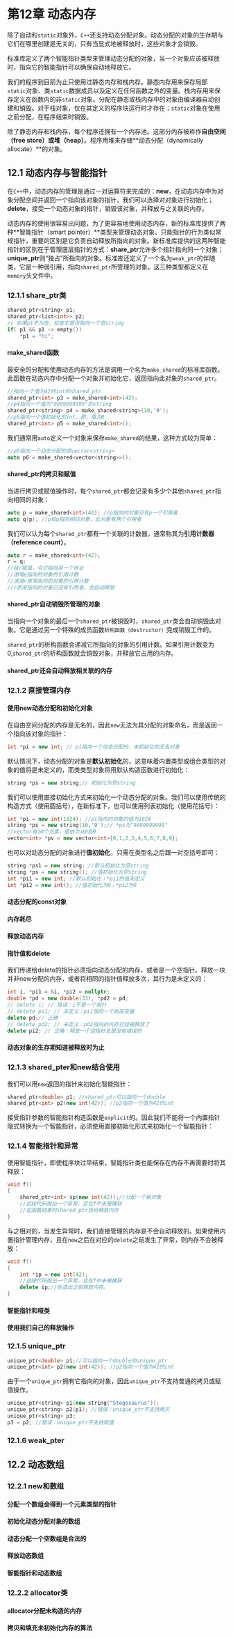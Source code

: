 # 第12章 动态内存

除了自动和`static`对象外，`C++`还支持动态分配对象。动态分配的对象的生存期与它们在哪里创建是无关的，只有当显式地被释放时，这些对象才会销毁。

标准库定义了两个智能指针类型来管理动态分配的对象，当一个对象应该被释放时，指向它的智能指针可以确保自动地释放它。

我们的程序到目前为止只使用过静态内存和栈内存。静态内存用来保存局部`static`对象、类`static`数据成员以及定义在任何函数之外的变量。栈内存用来保存定义在函数内的非`static`对象。分配在静态或栈内存中的对象由编译器自动创建和销毁。对于栈对象，仅在其定义的程序块运行时才存在；`static`对象在使用之前分配，在程序结束时销毁。

除了静态内存和栈内存，每个程序还拥有一个内存池。这部分内存被称作**自由空间（free store）**或**堆（heap）**。程序用堆来存储**动态分配（dynamically allocate）**的对象。

## 12.1 动态内存与智能指针

在`C++`中，动态内存的管理是通过一对运算符来完成的：**new**，在动态内存中为对象分配空间并返回一个指向该对象的指针，我们可以选择对对象进行初始化；**delete**，接受一个动态对象的指针，销毁该对象，并释放与之关联的内存。

动态内存的使用很容易出问题，为了更容易地使用动态内存，新的标准库提供了两种**智能指针（smart pointer）**类型来管理动态对象。只能指针的行为类似常规指针，重要的区别是它负责自动释放所指向的对象。新标准库提供的这两种智能指针的区别在于管理底层指针的方式：**share_ptr**允许多个指针指向同一个对象；**unique_ptr**则“独占”所指向的对象。标准库还定义了一个名为`weak_ptr`的伴随类，它是一种弱引用，指向`shared_ptr`所管理的对象。这三种类型都定义在`memory`头文件中。

### 12.1.1 share_ptr类


```cpp
shared_ptr<string> p1;
shared_ptr<list<int>> p2;
// 如果p1不为空，检查它是否指向一个空string
if( p1 && p1 -> empty())
    *p1 = "hi";
```


#### make_shared函数

最安全的分配和使用动态内存的方法是调用一个名为`make_shared`的标准库函数。此函数在动态内存中分配一个对象并初始化它，返回指向此对象的`shared_ptr`。

```cpp
//指向一个值为42的int的shared_ptr
shared_ptr<int> p3 = make_shared<int>(42);
//p4指向一个值为"9999999999"的string
shared_ptr<string> p4 = make_shared<string>(10,'9');
//p5指向一个值初始化的int，即，值为0
shared_ptr<int> p5 = make_shared<int>();
```

我们通常用`auto`定义一个对象来保存`make_shared`的结果，这种方式较为简单：

```cpp
//p6指向一个动态分配的空vector<string>
auto p6 = make_shared<vector<string>>();
```

#### shared_ptr的拷贝和赋值

当进行拷贝或赋值操作时，每个`shared_ptr`都会记录有多少个其他`shared_ptr`指向相同的对象：

```cpp
auto p = make_shared<int>(42); //p指向的对象只有p一个引用者
auto q(p); //p和q指向相同对象，此对象有两个引用者
```

我们可以认为每个`shared_ptr`都有一个关联的计数器，通常称其为**引用计数器（reference count）**。

```cpp
auto r = make_shared<int>(42);
r = q; 
//给r赋值，令它指向另一个地址
//递增q指向的对象的引用计数
//递减r原来指向的对象的引用计数
//r原来指向的对象已没有引用者，会自动释放
```

#### shared_ptr自动销毁所管理的对象

当指向一个对象的最后一个`shared_ptr`被销毁时，`shared_ptr`类会自动销毁此对象。它是通过另一个特殊的成员函数`析构函数（destructor）`完成销毁工作的。

`shared_ptr`的析构函数会递减它所指向的对象的引用计数。如果引用计数变为0,`shared_ptr`的析构函数就会销毁对象，并释放它占用的内存。

#### shared_ptr还会自动释放相关联的内存

### 12.1.2 直接管理内存

#### 使用new动态分配和初始化对象

在自由空间分配的内存是无名的，因此`new`无法为其分配的对象命名，而是返回一个指向该对象的指针：

```cpp
int *pi = new int; // pi指向一个动态分配的、未初始化的无名对象
```

默认情况下，动态分配的对象是**默认初始化**的，这意味着内置类型或组合类型的对象的值将是未定义的，而类类型对象将用默认构造函数进行初始化：

```cpp
string *ps = new string;// 初始化为空string
```

我们可以使用直接初始化方式来初始化一个动态分配的对象。我们可以使用传统的构造方式（使用圆括号），在新标准下，也可以使用列表初始化（使用花括号）：

```cpp
int *pi = new int(1024); //pi指向的对象的值为1024
string *ps = new string(10,'9');// *ps为"9999999999"
//vector有10个元素，值依次从0到9
vector<int> *pv = new vector<int>{0,1,2,3,4,5,6,7,8,9};
```

也可以对动态分配的对象进行**值初始化**，只需在类型名之后跟一对空括号即可：

```cpp
string *ps1 = new string; //默认初始化为空string
string *ps = new string(); //值初始化为空string
int *pi1 = new int; //默认初始化；*pi1的值未定义
int *pi2 = new int(); //值初始化为0；*pi2为0
```
#### 动态分配的const对象

#### 内存耗尽

#### 释放动态内存


#### 指针值和delete

我们传递给delete的指针必须指向动态分配的内存，或者是一个空指针。释放一块并非new分配的内存，或者将相同的指针值释放多次，其行为是未定义的：

```cpp
int i, *pi1 = &i, *pi2 = nullptr;
double *pd = new double(33), *pd2 = pd;
// delete i; // 错误：i不是一个指针
// delete pi1; // 未定义：pi1指向一个局部变量
delete pd;// 正确
// delete pd2; // 未定义：pd2指向的内存已经被释放了
delete pi2; // 正确：释放一个空指针总是没有错误的
```

#### 动态对象的生存期知道被释放时为止

### 12.1.3 shared_pter和new结合使用

我们可以用`new`返回的指针来初始化智能指针：

```cpp
shared_ptr<double> p1; //shared_ptr可以指向一个double
shared_ptr<int> p2(new int(42)); //p2指向一个值为42的int
```

接受指针参数的智能指针构造函数是`explicit`的。因此我们不能将一个内置指针隐式转换为一个智能指针，必须使用直接初始化形式来初始化一个智能指针：

### 12.1.4 智能指针和异常

使用智能指针，即使程序块过早结束，智能指针类也能保存在内存不再需要时将其释放：
```cpp
void f()
{
    shared_ptr<int> sp(new int(42));//分配一个新对象
    //这段代码抛出一个异常，且在f中未被捕获
    //在函数结束时shared_ptr自动释放内存
}
```

与之相对的，当发生异常时，我们直接管理的内存是不会自动释放的。如果使用内置指针管理内存，且在`new`之后在对应的`delete`之前发生了异常，则内存不会被释放：

```cpp
void f()
{
    int *ip = new int(42);
    //这段代码抛出一个异常，且在f中未被捕获
    delete ip;//在退出之前释放内存。
}
```

#### 智能指针和哑类

#### 使用我们自己的释放操作

### 12.1.5 unique_ptr

```cpp
unique_ptr<double> p1;//可以指向一个double的unique_ptr
unique_ptr<int> p2(new int(42)); //p2指向一个值为42的int
```

由于一个`unique_ptr`拥有它指向的对象，因此`unique_ptr`不支持普通的拷贝或赋值操作。

```cpp
unique_ptr<string> p1(new string("Stegosaurus"));
unique_ptr<string> p2(p1); //错误：unique_ptr不支持拷贝
unique_ptr<string> p3; 
p3 = p2; //错误：unique_ptr不支持赋值
```

### 12.1.6 weak_pter

## 12.2 动态数组

### 12.2.1 new和数组

#### 分配一个数组会得到一个元素类型的指针

#### 初始化动态分配对象的数组

#### 动态分配一个空数组是合法的

#### 释放动态数组

#### 智能指针和动态数组

### 12.2.2 allocator类

#### allocator分配未构造的内存

#### 拷贝和填充未初始化内存的算法